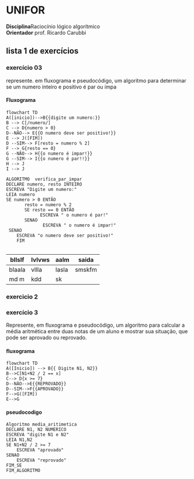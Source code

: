 # UNIFOR
**Disciplina**Raciocínio lógico algorítmico <br>
**Orientador** prof. Ricardo Carubbi
## lista 1 de exercícios

### exercício 03
represente. em fluxograma e pseudocódigo, um algoritmo para determinar se um numero inteiro e positivo é par ou impa
#### Fluxograma

```mermaid
flowchart TD
A([inicio])-->B{{digite um numero:}}
B --> C[/numero/]
C --> D{numero > 0}
D--NÃO--> E{{O numero deve ser positivo!}}
E --> J([FIM])
D --SIM--> F[resto = numero % 2]
F --> G{resto == 0}
G --NÃO--> H{{o numero é impar!}}
G --SIM--> I{{o numero é par!!}}
H --> J 
I --> J 
```
```
ALGORITMO  verifica_par_impar
DECLARE numero, resto INTEIRO
ESCREVA "Digite um numero:"
LEIA numero
SE numero > 0 ENTÃO
       resto = numero % 2
       SE resto == 0 ENTÃO
             ESCREVA " o numero é par!"
       SENAO
              ESCREVA " o numero é impar!"
 SENAO
    ESCREVA "o numero deve ser positivo!"
    FIM
    
```

    
| bllslf | lvlvws | aalm | saida |
| -- | -- | -- | -- |
|blaala| vllla | lasla | smskfm |
| md m | kdd | sk  | | 
### exercicio 2

### exercício 3
Represente, em fluxograma e pseudocódigo, um algoritmo para calcular a média aritmética entre duas notas de um aluno e mostrar sua situação, que pode ser aprovado ou reprovado.
#### fluxograma
```mermaid
flowchart TD
A([Inicio]) --> B{{	Digite N1, N2}}
B-->C[N1+N2 / 2 == x] 
C--> D{x >= 7}
D--NÂO-->E{{REPROVADO}}
D--SIM-->F{{APROVADO}}
F-->G([FIM])
E-->G 

```
#### pseudocodigo
```
Algoritmo media_aritimetica
DECLARE N1, N2 NUMERICO
ESCREVA "digite N1 e N2"
LEIA N1,N2
SE N1+N2 / 2 >= 7 
	ESCREVA "aprovado"
SENAO 
	ESCREVA "reprovado"
FIM_SE
FIM_ALGORITMO 
```
```

```
